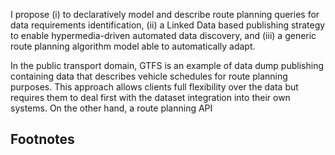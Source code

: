 I propose
(i) to declaratively model and describe route planning queries
for data requirements identification,
(ii) a Linked Data based publishing strategy
to enable hypermedia-driven automated data discovery, and
(iii) a generic route planning algorithm model
able to automatically adapt.


In the public transport domain,
GTFS is an example of data dump publishing containing data
that describes vehicle schedules for route planning purposes.
This approach allows clients full flexibility over the data
but requires them to deal first with the dataset integration
into their own systems. 
On the other hand, a route planning API


<section id="footnotes">
  <h2>Footnotes</h2>
</section>